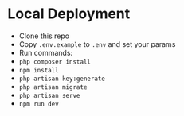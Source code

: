 
# Local Deployment

- Clone this repo
- Copy `.env.example` to `.env` and set your params
- Run commands:
- `php composer install`
- `npm install`
- `php artisan key:generate`
- `php artisan migrate`
- `php artisan serve`
- `npm run dev`